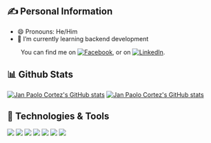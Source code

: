 ## ✍️ Personal Information  

- 😄 Pronouns: He/Him
- 🌱 I’m currently learning backend development

<!-- Actual text -->

&nbsp;&nbsp;&nbsp;&nbsp;&nbsp;&nbsp;&nbsp;&nbsp;You can find me on [![Facebook][1.2]][1], or on [![LinkedIn][2.2]][2].

<!-- Icons -->

[1.2]: http://i.imgur.com/P3YfQoD.png (twitter icon without padding)
[2.2]: https://raw.githubusercontent.com/MartinHeinz/MartinHeinz/master/linkedin-3-16.png (LinkedIn icon without padding)

<!-- Links to your social media accounts -->

[1]: https://www.facebook.com/jpaolocortez.09
[2]: https://www.linkedin.com/in/jpcortez/
     
## 📊 Github Stats  
[![Jan Paolo Cortez's GitHub stats](https://github-readme-stats.vercel.app/api?username=Jpaolo09&count_private=true&theme=tokyonight&hide_border=true&show_icons=true)](https://github.com/Jpaolo09/github-readme-stats)
[![Jan Paolo Cortez's GitHub stats](https://github-readme-stats.vercel.app/api/top-langs/?username=Jpaolo09&layout=compact&theme=tokyonight&hide_border=true)](https://github.com/Jpaolo09/github-readme-stats)  

## 🧰 Technologies & Tools
![](https://img.shields.io/badge/OS-Windows-blue?style=flat&logo=Windows&logoColor=white&color=2bbc8a)
![](https://img.shields.io/badge/Code-PHP-blue?style=flat&logo=PHP&logoColor=white&color=2bbc8a)
![](https://img.shields.io/badge/Code-Python-blue?style=flat&logo=Python&logoColor=white&color=2bbc8a)
![](https://img.shields.io/badge/Code-HTML-blue?style=flat&logo=HTML5&logoColor=white&color=2bbc8a)
![](https://img.shields.io/badge/Code-CSS-blue?style=flat&logo=CSS3&logoColor=white&color=2bbc8a)
![](https://img.shields.io/badge/Code-JavaScript-blue?style=flat&logo=JavaScript&logoColor=white&color=2bbc8a)
![](https://img.shields.io/badge/Database-MySQL-blue?style=flat&logo=MySQL&logoColor=white&color=2bbc8a)

